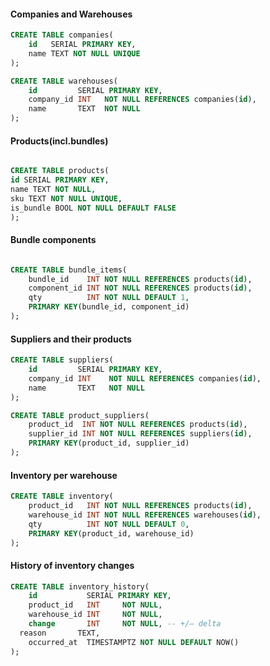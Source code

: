#### Companies and Warehouses

```sql
CREATE TABLE companies(
    id   SERIAL PRIMARY KEY,
    name TEXT NOT NULL UNIQUE
);

CREATE TABLE warehouses(
    id         SERIAL PRIMARY KEY,
    company_id INT   NOT NULL REFERENCES companies(id),
    name       TEXT  NOT NULL
);
```

#### Products(incl.bundles)

```sql

CREATE TABLE products(
id SERIAL PRIMARY KEY,
name TEXT NOT NULL,
sku TEXT NOT NULL UNIQUE,
is_bundle BOOL NOT NULL DEFAULT FALSE
);

```

#### Bundle components

```sql

CREATE TABLE bundle_items(
    bundle_id    INT NOT NULL REFERENCES products(id),
    component_id INT NOT NULL REFERENCES products(id),
    qty          INT NOT NULL DEFAULT 1,
    PRIMARY KEY(bundle_id, component_id)
);
```

#### Suppliers and their products

```sql
CREATE TABLE suppliers(
    id         SERIAL PRIMARY KEY,
    company_id INT    NOT NULL REFERENCES companies(id),
    name       TEXT   NOT NULL
);

CREATE TABLE product_suppliers(
    product_id  INT NOT NULL REFERENCES products(id),
    supplier_id INT NOT NULL REFERENCES suppliers(id),
    PRIMARY KEY(product_id, supplier_id)
);
```

#### Inventory per warehouse

```sql
CREATE TABLE inventory(
    product_id   INT NOT NULL REFERENCES products(id),
    warehouse_id INT NOT NULL REFERENCES warehouses(id),
    qty          INT NOT NULL DEFAULT 0,
    PRIMARY KEY(product_id, warehouse_id)
);
```

#### History of inventory changes

```sql
CREATE TABLE inventory_history(
    id           SERIAL PRIMARY KEY,
    product_id   INT     NOT NULL,
    warehouse_id INT     NOT NULL,
    change       INT     NOT NULL, -- +/– delta
  reason       TEXT,
    occurred_at  TIMESTAMPTZ NOT NULL DEFAULT NOW()
);
```
